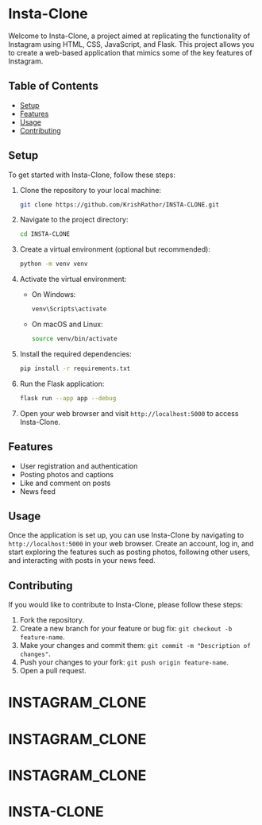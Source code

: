 # Insta-Clone

Welcome to Insta-Clone, a project aimed at replicating the functionality of Instagram using HTML, CSS, JavaScript, and Flask. This project allows you to create a web-based application that mimics some of the key features of Instagram.

## Table of Contents
- [Setup](#setup)
- [Features](#features)
- [Usage](#usage)
- [Contributing](#contributing)
  
## Setup
To get started with Insta-Clone, follow these steps:

1. Clone the repository to your local machine:

    ```bash
    git clone https://github.com/KrishRathor/INSTA-CLONE.git
    ```

2. Navigate to the project directory:

    ```bash
    cd INSTA-CLONE
    ```

3. Create a virtual environment (optional but recommended):

    ```bash
    python -m venv venv
    ```

4. Activate the virtual environment:

    - On Windows:

        ```bash
        venv\Scripts\activate
        ```

    - On macOS and Linux:

        ```bash
        source venv/bin/activate
        ```

5. Install the required dependencies:

    ```bash
    pip install -r requirements.txt
    ```

6. Run the Flask application:

    ```bash
    flask run --app app --debug
    ```

7. Open your web browser and visit `http://localhost:5000` to access Insta-Clone.

## Features
- User registration and authentication
- Posting photos and captions
- Like and comment on posts
- News feed
  
## Usage
Once the application is set up, you can use Insta-Clone by navigating to `http://localhost:5000` in your web browser. Create an account, log in, and start exploring the features such as posting photos, following other users, and interacting with posts in your news feed.

## Contributing
If you would like to contribute to Insta-Clone, please follow these steps:

1. Fork the repository.
2. Create a new branch for your feature or bug fix: `git checkout -b feature-name`.
3. Make your changes and commit them: `git commit -m "Description of changes"`.
4. Push your changes to your fork: `git push origin feature-name`.
5. Open a pull request.
# INSTAGRAM_CLONE
# INSTAGRAM_CLONE
# INSTAGRAM_CLONE
# INSTA-CLONE
